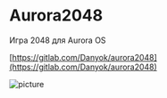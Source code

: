 Aurora2048
===================

Игра 2048 для Aurora OS

[https://gitlab.com/Danyok/aurora2048](https://gitlab.com/Danyok/aurora2048)

![picture](../data/io.github.danyok96.aurora2048.png)